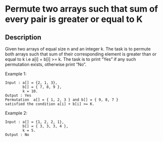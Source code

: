 # Permute two arrays such that sum of every pair is greater or equal to K

## Description

Given two arrays of equal size n and an integer k. The task is to permute both arrays such that sum of their corresponding element is greater than or equal to k i.e a[i] + b[i] >= k. The task is to print “Yes” if any such permutation exists, otherwise print “No”.

Example 1:


```
Input : a[] = {2, 1, 3}, 
        b[] = { 7, 8, 9 }, 
        k = 10. 
Output : Yes
Permutation  a[] = { 1, 2, 3 } and b[] = { 9, 8, 7 } 
satisfied the condition a[i] + b[i] >= K.
```

Example 2:

```
Input : a[] = {1, 2, 2, 1}, 
        b[] = { 3, 3, 3, 4 }, 
        k = 5. 
Output : No
```

<!-- # ![Alt](https://assets.leetcode.com/uploads/2021/03/27/perectrec1-plane.jpg) -->